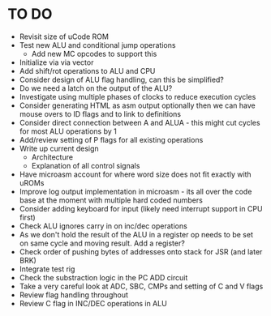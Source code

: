 # TO DO

* Revisit size of uCode ROM
* Test new ALU and conditional jump operations
  * Add new MC opcodes to support this
* Initialize via via vector
* Add shift/rot operations to ALU and CPU
* Consider design of ALU flag handling, can this be simplified?
* Do we need a latch on the output of the ALU?
* Investigate using multiple phases of clocks to reduce execution cycles
* Consider generating HTML as asm output optionally then we can have mouse overs to ID flags and to link to definitions
* Consider direct connection between A and ALUA - this might cut cycles for most ALU operations by 1
* Add/review setting of P flags for all existing operations
* Write up current design
  * Architecture
  * Explanation of all control signals
* Have microasm account for where word size does not fit exactly with uROMs
* Improve log output implementation in microasm - its all over the code base at the moment with multiple hard coded numbers
* Consider adding keyboard for input (likely need interrupt support in CPU first)
* Check ALU ignores carry in on inc/dec operations
* As we don't hold the result of the ALU in a register op needs to be set on same cycle and moving result. Add a register?
* Check order of pushing bytes of addresses onto stack for JSR (and later BRK)
* Integrate test rig
* Check the substraction logic in the PC ADD circuit
* Take a very careful look at ADC, SBC, CMPs and setting of C and V flags
* Review flag handling throughout
* Review C flag in INC/DEC operations in ALU

